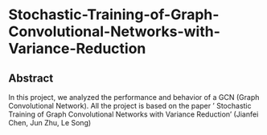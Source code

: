 # Stochastic-Training-of-Graph-Convolutional-Networks-with-Variance-Reduction

## Abstract
In this project, we analyzed the performance and behavior of a GCN (Graph
Convolutional Network). All the project is based on the paper ’ Stochastic
Training of Graph Convolutional Networks with Variance Reduction’ (Jianfei Chen, Jun Zhu, Le Song)
